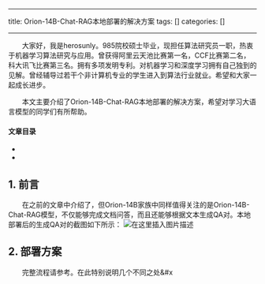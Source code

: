 
--- 
title:  Orion-14B-Chat-RAG本地部署的解决方案 
tags: []
categories: [] 

---
  大家好，我是herosunly。985院校硕士毕业，现担任算法研究员一职，热衷于机器学习算法研究与应用。曾获得阿里云天池比赛第一名，CCF比赛第二名，科大讯飞比赛第三名。拥有多项发明专利。对机器学习和深度学习拥有自己独到的见解。曾经辅导过若干个非计算机专业的学生进入到算法行业就业。希望和大家一起成长进步。

  本文主要介绍了Orion-14B-Chat-RAG本地部署的解决方案，希望对学习大语言模型的同学们有所帮助。



#### 文章目录

  - 
  - 
 


## 1. 前言

  在之前的文章中介绍了，但Orion-14B家族中同样值得关注的是Orion-14B-Chat-RAG模型，不仅能够完成文档问答，而且还能够根据文本生成QA对。本地部署后的生成QA对的截图如下所示： <img src="https://img-blog.csdnimg.cn/direct/f56a6e7332534734ad8440244fd20327.png#pic_center" alt="在这里插入图片描述">

## 2. 部署方案

  完整流程请参考。在此特别说明几个不同之处&amp;#x
